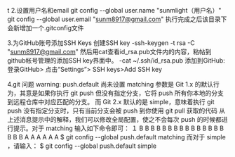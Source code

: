 t
2.设置用户名和email
git config --global user.name "sunmlight（用户名）"
git config --global user.email "sunm8917@gmail.com" 执行完成之后该目录下会新增加一个.gitconfig文件

3.为GitHub账号添加SSH Keys
创建SSH key -ssh-keygen -t rsa -C "sunm8917@gmail.com"
然后用cat查看id_rsa.pub文件内的内容，粘帖到github帐号管理的添加SSH key界面中。	-cat ~/.ssh/id_rsa.pub
添加到GitHub: 登录GitHub> 点击“Settings”> SSH keys>Add SSH key

4.git 问题 warning: push.default 尚未设置
matching 参数是 Git 1.x 的默认行为，其意是如果你执行 git push 但没有指定分支，它将 push 所有你本地的分支到远程仓库中对应匹配的分支。 而 Git 2.x 默认的是 simple，意味着执行 git push 没有指定分支时，只有当前分支会被 push 到你使用 git pull 获取的代码 从上述消息提示中的解释，我们可以修改全局配置，使之不会每次 push 的时候都进行提示。对于 matching 输入如下命令即可：
１
B
B
B
B
B
B
B
B
B
B
B
B
B
B
B
B
B
B
A
A
A
A
A
A
$ git config --global push.default matching 而对于 simple ，请输入： $ git config --global push.default simple

